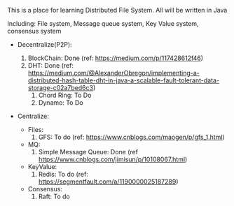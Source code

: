 This is a place for learning Distributed File System. All will be written in Java

Including: File system, Message queue system, Key Value system, consensus system

* Decentralize(P2P):
  1. BlockChain: Done (ref: https://medium.com/p/117428612f46)
  2. DHT: Done (ref: https://medium.com/@AlexanderObregon/implementing-a-distributed-hash-table-dht-in-java-a-scalable-fault-tolerant-data-storage-c02a7bed6c3)
     1. Chord Ring: To Do
     2. Dynamo: To Do


* Centralize:
  * Files:
    1. GFS: To do (ref: https://www.cnblogs.com/maogen/p/gfs_1.html)
  * MQ:
    1. Simple Message Queue: Done (ref https://www.cnblogs.com/jimisun/p/10108067.html)
  * KeyValue:
    1. Redis: To do (ref: https://segmentfault.com/a/1190000025187289)
  * Consensus:
    1. Raft: To do 
